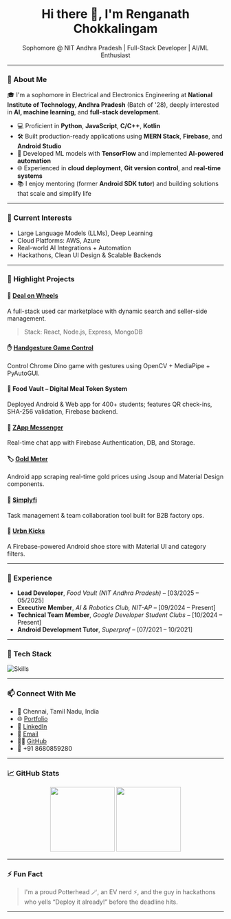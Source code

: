 <h1 align="center">Hi there 👋, I'm Renganath Chokkalingam</h1>
<p align="center">
  Sophomore @ NIT Andhra Pradesh | Full-Stack Developer | AI/ML Enthusiast
</p>

---

### 🚀 About Me

🎓 I'm a sophomore in Electrical and Electronics Engineering at **National Institute of Technology, Andhra Pradesh** (Batch of '28), deeply interested in **AI, machine learning**, and **full-stack development**.

- 💻 Proficient in **Python**, **JavaScript**, **C/C++**, **Kotlin**
- 🛠️ Built production-ready applications using **MERN Stack**, **Firebase**, and **Android Studio**
- 🤖 Developed ML models with **TensorFlow** and implemented **AI-powered automation**
- 🌐 Experienced in **cloud deployment**, **Git version control**, and **real-time systems**
- 📚 I enjoy mentoring (former **Android SDK tutor**) and building solutions that scale and simplify life

---

### 🧠 Current Interests

- Large Language Models (LLMs), Deep Learning
- Cloud Platforms: AWS, Azure
- Real-world AI Integrations + Automation
- Hackathons, Clean UI Design & Scalable Backends

---

### 📌 Highlight Projects

#### 🚗 [Deal on Wheels](https://dealsonwheels.vercel.app/)
A full-stack used car marketplace with dynamic search and seller-side management.  
> Stack: React, Node.js, Express, MongoDB

#### ✋ [Handgesture Game Control](https://github.com/renganathc/handgesture-keymap-opencv)
Control Chrome Dino game with gestures using OpenCV + MediaPipe + PyAutoGUI.

#### 🥘 Food Vault – Digital Meal Token System
Deployed Android & Web app for 400+ students; features QR check-ins, SHA-256 validation, Firebase backend.

#### 📱 [ZApp Messenger](https://github.com/renganathc/zapp-messenger)
Real-time chat app with Firebase Authentication, DB, and Storage.

#### 🏷️ [Gold Meter](https://play.google.com/store/apps/details?id=com.market.goldmeter)
Android app scraping real-time gold prices using Jsoup and Material Design components.

#### 🧩 [Simplyfi](https://devpost.com/software/simplyfi-de2bkg)
Task management & team collaboration tool built for B2B factory ops.

#### 👟 [Urbn Kicks](https://github.com/renganathc/urbn-kicks)
A Firebase-powered Android shoe store with Material UI and category filters.

---

### 💼 Experience

- **Lead Developer**, *Food Vault (NIT Andhra Pradesh)* – [03/2025 – 05/2025]  
- **Executive Member**, *AI & Robotics Club, NIT-AP* – [09/2024 – Present]  
- **Technical Team Member**, *Google Developer Student Clubs* – [10/2024 – Present]  
- **Android Development Tutor**, *Superprof* – [07/2021 – 10/2021]  

---

### 🧰 Tech Stack

![Skills](https://skillicons.dev/icons?i=python,js,react,nodejs,express,mongodb,cpp,c,androidstudio,kotlin,firebase,tensorflow,git,aws,azure)

---

### 📫 Connect With Me

- 📍 Chennai, Tamil Nadu, India  
- 🌐 [Portfolio](https://renganath.vercel.app)  
- 💼 [LinkedIn](https://linkedin.com/in/renganathc)  
- 📧 [Email](mailto:rengnath1234@gmail.com)  
- 🧑‍💻 [GitHub](https://github.com/renganathc)  
- 📱 +91 8680859280  

---

### 📈 GitHub Stats

<p align="center">
  <img src="https://github-readme-stats.vercel.app/api?username=renganathc&show_icons=true&theme=radical" height="150" />
  <img src="https://github-readme-stats.vercel.app/api/top-langs/?username=renganathc&layout=compact&theme=radical" height="150" />
</p>

---

### ⚡ Fun Fact

> I'm a proud Potterhead 🪄, an EV nerd ⚡, and the guy in hackathons who yells “Deploy it already!” before the deadline hits.

---
